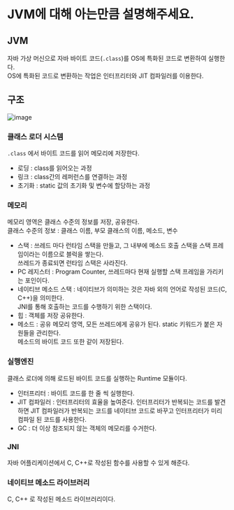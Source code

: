 # JVM에 대해 아는만큼 설명해주세요.

## JVM

자바 가상 머신으로 자바 바이트 코드(`.class`)를 OS에 특화된 코드로 변환하여 실행한다.  
OS에 특화된 코드로 변환하는 작업은 인터프리터와 JIT 컴파일러를 이용한다.

## 구조

![image](https://user-images.githubusercontent.com/13347548/83965962-7499a600-a8f2-11ea-828e-f95d70be01cc.png)

### 클래스 로더 시스템

`.class` 에서 바이트 코드를 읽어 메모리에 저장한다.

- 로딩 : class를 읽어오는 과정
- 링크 : class간의 레퍼런스를 연결하는 과정
- 초기화 : static 값의 초기화 및 변수에 할당하는 과정

### 메모리

메모리 영역은 클래스 수준의 정보를 저장, 공유한다.  
클래스 수준의 정보 : 클래스 이름, 부모 클래스의 이름, 메소드, 변수

- 스택 : 쓰레드 마다 런타임 스택을 만들고, 그 내부에 메소드 호출 스택을 스택 프레임이라는 이름으로 블럭을 쌓는다.  
  쓰레드가 종료되면 런타임 스택은 사라진다.
- PC 레지스터 : Program Counter, 쓰레드마다 현재 실행할 스택 프레임을 가리키는 포인이다.
- 네이티브 메소드 스택 : 네이티브가 의미하는 것은 자바 외의 언어로 작성된 코드(C, C++)을 의미한다.  
  JNI를 통해 호출하는 코드를 수행하기 위한 스택이다.
- 힙 : 객체를 저장 공유한다.
- 메소드 : 공유 메모리 영역, 모든 쓰레드에게 공유가 된다. static 키워드가 붙은 자원들을 관리한다.  
  메소드의 바이트 코드 또한 같이 저장된다.

### 실행엔진

클래스 로더에 의해 로드된 바이트 코드를 실행하는 Runtime 모듈이다.

- 인터프리터 : 바이트 코드를 한 줄 씩 실행한다.
- JIT 컴파일러 : 인터프리터의 효율을 높여준다. 인터프리터가 반복되는 코드를 발견하면 JIT 컴파일러가 반복되는 코드를 네이티브 코드로 바꾸고 인터프리터가 미리 컴파일 된 코드를 사용한다.
- GC : 더 이상 참조되지 않는 객체의 메모리를 수거한다.

### JNI

자바 어플리케이션에서 C, C++로 작성된 함수를 사용할 수 있게 해준다.

### 네이티브 메소드 라이브러리

C, C++ 로 작성된 메소드 라이브러리이다.

